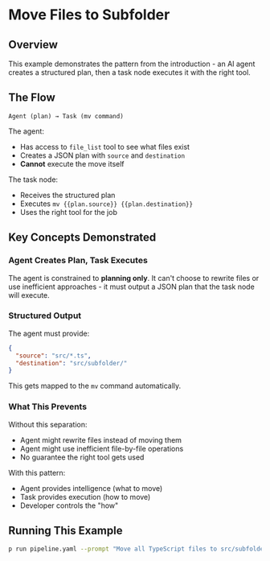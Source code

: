 # Move Files to Subfolder

## Overview

This example demonstrates the pattern from the introduction - an AI agent creates a structured plan, then a task node executes it with the right tool.

## The Flow

```
Agent (plan) → Task (mv command)
```

The agent:
- Has access to `file_list` tool to see what files exist
- Creates a JSON plan with `source` and `destination`
- **Cannot** execute the move itself

The task node:
- Receives the structured plan
- Executes `mv {{plan.source}} {{plan.destination}}`
- Uses the right tool for the job

## Key Concepts Demonstrated

### Agent Creates Plan, Task Executes

The agent is constrained to **planning only**. It can't choose to rewrite files or use inefficient approaches - it must output a JSON plan that the task node will execute.

### Structured Output

The agent must provide:
```json
{
  "source": "src/*.ts",
  "destination": "src/subfolder/"
}
```

This gets mapped to the `mv` command automatically.

### What This Prevents

Without this separation:
- Agent might rewrite files instead of moving them
- Agent might use inefficient file-by-file operations
- No guarantee the right tool gets used

With this pattern:
- Agent provides intelligence (what to move)
- Task provides execution (how to move)
- Developer controls the "how"

## Running This Example

```bash
p run pipeline.yaml --prompt "Move all TypeScript files to src/subfolder"
```
